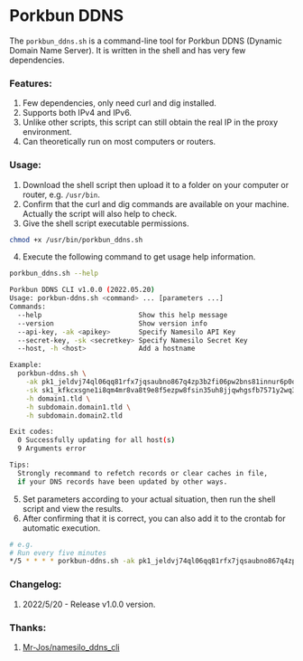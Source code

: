 # Porkbun DDNS

The `porkbun_ddns.sh` is a command-line tool for Porkbun DDNS (Dynamic Domain Name Server). It is written in the shell and has very few dependencies.

### Features:
1. Few dependencies, only need curl and dig installed.
2. Supports both IPv4 and IPv6.
3. Unlike other scripts, this script can still obtain the real IP in the proxy environment.
4. Can theoretically run on most computers or routers.

### Usage:
1. Download the shell script then upload it to a folder on your computer or router, e.g. `/usr/bin`.
2. Confirm that the curl and dig commands are available on your machine. Actually the script will also help to check.
3. Give the shell script executable permissions.
```bash
chmod +x /usr/bin/porkbun_ddns.sh
```
4. Execute the following command to get usage help information.
```bash
porkbun_ddns.sh --help

Porkbun DDNS CLI v1.0.0 (2022.05.20)
Usage: porkbun-ddns.sh <command> ... [parameters ...]
Commands:
  --help                        Show this help message
  --version                     Show version info
  --api-key, -ak <apikey>       Specify Namesilo API Key
  --secret-key, -sk <secretkey> Specify Namesilo Secret Key
  --host, -h <host>             Add a hostname

Example:
  porkbun-ddns.sh \
    -ak pk1_jeldvj74ql06qq81rfx7jqsaubno867q4zp3b2fi06pw2bns81innur6p0oq3n7s \
    -sk sk1_kfkcxsgne1i8qm4mr8va8t9e8f5ezpw8fsin35uh8jjqwhgsfb7571y2wq3shdgx \
    -h domain1.tld \
    -h subdomain.domain1.tld \
    -h subdomain.domain2.tld

Exit codes:
  0 Successfully updating for all host(s)
  9 Arguments error

Tips:
  Strongly recommand to refetch records or clear caches in file,
  if your DNS records have been updated by other ways.
```
5. Set parameters according to your actual situation, then run the shell script and view the results.
6. After confirming that it is correct, you can also add it to the crontab for automatic execution.
```bash
# e.g.
# Run every five minutes
*/5 * * * * porkbun-ddns.sh -ak pk1_jeldvj74ql06qq81rfx7jqsaubno867q4zp3b2fi06pw2bns81innur6p0oq3n7s -sk sk1_kfkcxsgne1i8qm4mr8va8t9e8f5ezpw8fsin35uh8jjqwhgsfb7571y2wq3shdgx -h domain1.tld -h subdomain.domain1.tld -h subdomain.domain2.tld
```

### Changelog:
1. 2022/5/20 - Release v1.0.0 version.

### Thanks:
1. [Mr-Jos/namesilo_ddns_cli](https://github.com/Mr-Jos/namesilo_ddns_cli)
